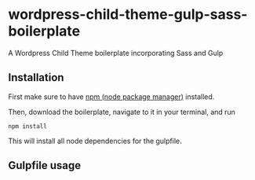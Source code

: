 # wordpress-child-theme-gulp-sass-boilerplate
A Wordpress Child Theme boilerplate incorporating Sass and Gulp

<h2>Installation</h2>

<p>First make sure to have <a href="https://www.npmjs.com/get-npm">npm (node package manager)</a> installed.</p>

<p>Then, download the boilerplate, navigate to it in your terminal, and run</p>

`npm install`

<p>This will install all node dependencies for the gulpfile.</p>

<h2>Gulpfile usage<h2>
